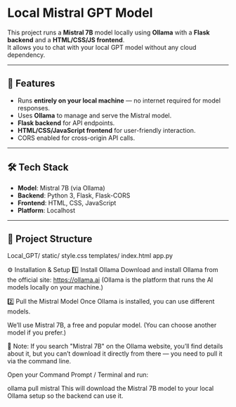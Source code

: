 # Local Mistral GPT Model

This project runs a **Mistral 7B** model locally using **Ollama** with a **Flask backend** and a **HTML/CSS/JS frontend**.  
It allows you to chat with your local GPT model without any cloud dependency.

---

## 🚀 Features
- Runs **entirely on your local machine** — no internet required for model responses.
- Uses **Ollama** to manage and serve the Mistral model.
- **Flask backend** for API endpoints.
- **HTML/CSS/JavaScript frontend** for user-friendly interaction.
- CORS enabled for cross-origin API calls.

---

## 🛠 Tech Stack
- **Model**: Mistral 7B (via Ollama)
- **Backend**: Python 3, Flask, Flask-CORS
- **Frontend**: HTML, CSS, JavaScript
- **Platform**: Localhost

---

## 📂 Project Structure
Local_GPT/
  static/
     style.css
  templates/
     index.html
app.py

⚙️ Installation & Setup
1️⃣ Install Ollama
Download and install Ollama from the official site: https://ollama.ai
(Ollama is the platform that runs the AI models locally on your machine.)

2️⃣ Pull the Mistral Model
Once Ollama is installed, you can use different models.

We’ll use Mistral 7B, a free and popular model. (You can choose another model if you prefer.)

🔹 Note: If you search "Mistral 7B" on the Ollama website, you’ll find details about it, but you can’t download it directly from there — you need to pull it via the command line.

Open your Command Prompt / Terminal and run:

ollama pull mistral
This will download the Mistral 7B model to your local Ollama setup so the backend can use it.

